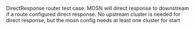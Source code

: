 DirectResponse router test case.
MOSN will direct response to downstream if a route configured direct response.
No upstream cluster is needed for direct response, but the mosn config needs at least one cluster for start 
